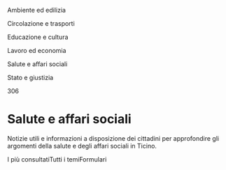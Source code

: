 Ambiente ed edilizia

Circolazione e trasporti

Educazione e cultura

Lavoro ed economia

Salute e affari sociali

Stato e giustizia

306

# Salute e affari sociali

Notizie utili e informazioni a disposizione dei cittadini per approfondire gli
argomenti della salute e degli affari sociali in Ticino.

I più consultatiTutti i temiFormulari

